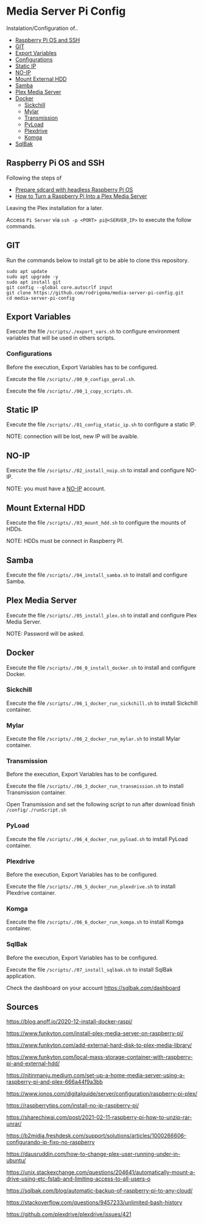 # Media Server Pi Config

Instalation/Configuration of..
- [Raspberry Pi OS and SSH](#raspberry-pi-os-and-ssh)
- [GIT](#git)
- [Export Variables](export-variables)
- [Configurations](#configurations)
- [Static IP](#static-ip)
- [NO-IP](#no-ip)
- [Mount External HDD](#mount-external-hdd)
- [Samba](#samba)
- [Plex Media Server](#plex-media-server)
- [Docker](#docker)
  - [Sickchill](#sickchill)
  - [Mylar](#mylar)
  - [Transmission](#transmission)
  - [PyLoad](#pyload)
  - [Plexdrive](#plexdrive)
  - [Komga](#komga)
- [SqlBak](#sqlbak)


## Raspberry Pi OS and SSH

Following the steps of 
- [Prepare sdcard with headless Raspberry Pi OS](https://www.funkyton.com/install-plex-media-server-on-raspberry-pi/)
- [How to Turn a Raspberry Pi Into a Plex Media Server](https://www.makeuseof.com/tag/raspberry-pi-plex-media-server/)


Leaving the Plex installation for a later.

Access `Pi Server` via `ssh -p <PORT> pi@<SERVER_IP>` to execute the follow commands. 


## GIT

Run the commands below to install git to be able to clone this repository.

```
sudo apt update
sudo apt upgrade -y
sudo apt install git
git config --global core.autocrlf input
git clone https://github.com/rodrigoma/media-server-pi-config.git
cd media-server-pi-config
```


## Export Variables

Execute the file `/scripts/./export_vars.sh` to configure environment variables that will be used in others scripts.


### Configurations

Before the execution, Export Variables has to be configured.

Execute the file `/scripts/./00_0_configs_geral.sh`.

Execute the file `/scripts/./00_1_copy_scripts.sh`.


## Static IP

Execute the file `/scripts/./01_config_static_ip.sh` to configure a static IP.

NOTE: connection will be lost, new IP will be avaible.


## NO-IP

Execute the file `/scripts/./02_install_noip.sh` to install and configure NO-IP.

NOTE: you must have a [NO-IP](https://www.noip.com/) account.


## Mount External HDD

Execute the file `/scripts/./03_mount_hdd.sh` to configure the mounts of HDDs.

NOTE: HDDs must be connect in Raspberry PI.

## Samba

Execute the file `/scripts/./04_install_samba.sh` to install and configure Samba.


## Plex Media Server

Execute the file `/scripts/./05_install_plex.sh` to install and configure Plex Media Server.

NOTE: Password will be asked.


## Docker

Execute the file `/scripts/./06_0_install_docker.sh` to install and configure Docker.


### Sickchill

Execute the file `/scripts/./06_1_docker_run_sickchill.sh` to install Sickchill container.


### Mylar

Execute the file `/scripts/./06_2_docker_run_mylar.sh` to install Mylar container.


### Transmission

Before the execution, Export Variables has to be configured.

Execute the file `/scripts/./06_3_docker_run_transmission.sh` to install Transmission container.

Open Transmission and set the following script to run after download finish `/config/./runScript.sh`


### PyLoad

Execute the file `/scripts/./06_4_docker_run_pyload.sh` to install PyLoad container.


### Plexdrive

Before the execution, Export Variables has to be configured.

Execute the file `/scripts/./06_5_docker_run_plexdrive.sh` to install Plexdrive container.


### Komga

Execute the file `/scripts/./06_6_docker_run_komga.sh` to install Komga container.


### SqlBak

Before the execution, Export Variables has to be configured.

Execute the file `/scripts/./07_install_sqlbak.sh` to install SqlBak application.

Check the dashboard on your account https://sqlbak.com/dashboard


## Sources

https://blog.anoff.io/2020-12-install-docker-raspi/

https://www.funkyton.com/install-plex-media-server-on-raspberry-pi/

https://www.funkyton.com/add-external-hard-disk-to-plex-media-library/

https://www.funkyton.com/local-mass-storage-container-with-raspberry-pi-and-external-hdd/

https://nitinmanju.medium.com/set-up-a-home-media-server-using-a-raspberry-pi-and-plex-666a44f9a3bb

https://www.ionos.com/digitalguide/server/configuration/raspberry-pi-plex/

https://raspberrytips.com/install-no-ip-raspberry-pi/

https://sharechiwai.com/post/2021-02-11-raspberry-pi-how-to-unzip-rar-unrar/

https://b2midia.freshdesk.com/support/solutions/articles/1000266606-configurando-ip-fixo-no-raspberry

https://dausruddin.com/how-to-change-plex-user-running-under-in-ubuntu/

https://unix.stackexchange.com/questions/204641/automatically-mount-a-drive-using-etc-fstab-and-limiting-access-to-all-users-o

https://sqlbak.com/blog/automatic-backup-of-raspberry-pi-to-any-cloud/

https://stackoverflow.com/questions/9457233/unlimited-bash-history

https://github.com/plexdrive/plexdrive/issues/421